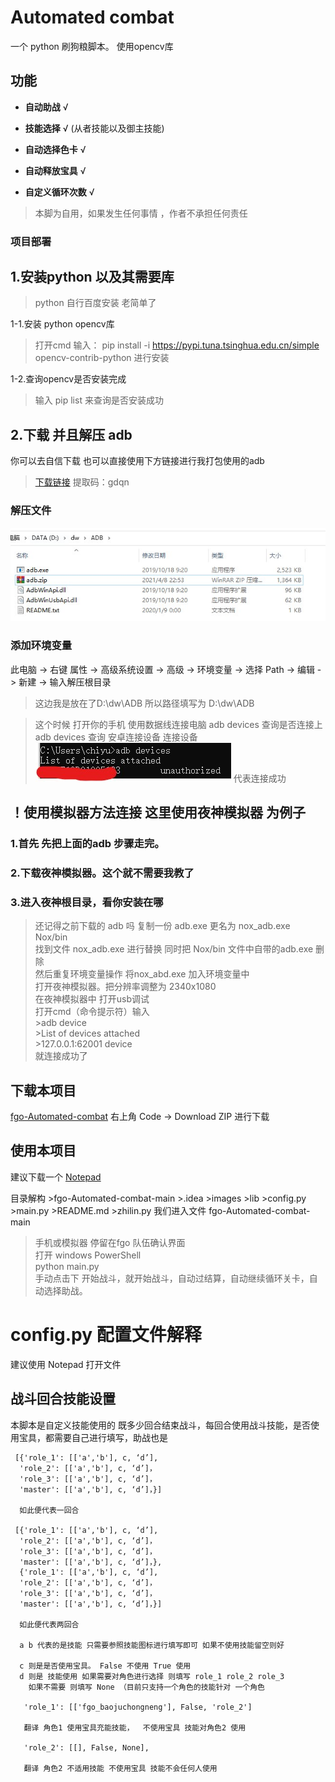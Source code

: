 # Automated combat
一个  python 刷狗粮脚本。 使用opencv库

## 功能
 
- **自动助战**      √

- **技能选择**      √
   (从者技能以及御主技能)

- **自动选择色卡**  √

- **自动释放宝具**   √

- **自定义循环次数** √

> 本脚为自用，如果发生任何事情 ，作者不承担任何责任

### 项目部署
## 1.安装python 以及其需要库

  >python 自行百度安装 老简单了
 
 1-1.安装 python opencv库

  > 打开cmd 输入：
  > pip install -i https://pypi.tuna.tsinghua.edu.cn/simple opencv-contrib-python
  > 进行安装

 1-2.查询opencv是否安装完成
 >输入 pip list 来查询是否安装成功

## 2.下载 并且解压 adb

你可以去自信下载 也可以直接使用下方链接进行我打包使用的adb

>[下载链接](https://pan.baidu.com/s/1nwqJXE5RKwXqRiFyxZ9OXQ)  提取码：gdqn

### 解压文件

![Image text](https://github.com/yiouna/fgo-Automated-combat/blob/main/images/1.jpg)

### 添加环境变量

此电脑 -> 右键 属性 -> 高级系统设置 -> 高级 -> 环境变量 -> 选择 Path -> 编辑 -> 新建 -> 输入解压根目录  

>这边我是放在了D:\dw\ADB 所以路径填写为 D:\dw\ADB
>

> 这个时候 打开你的手机 使用数据线连接电脑 adb devices 查询是否连接上
>adb devices   查询 安卓连接设备 连接设备
>![Image text](https://github.com/yiouna/fgo-Automated-combat/blob/main/images/7-1.jpg)
>代表连接成功

## ！使用模拟器方法连接 这里使用夜神模拟器 为例子
 ### 1.首先 先把上面的adb 步骤走完。
 ### 2.下载夜神模拟器。这个就不需要我教了
 ### 3.进入夜神根目录，看你安装在哪
>还记得之前下载的 adb 吗 复制一份 adb.exe 更名为 nox_adb.exe<br>
>Nox/bin <br>
 找到文件 nox_adb.exe 进行替换 同时把 Nox/bin 文件中自带的adb.exe 删除<br>
 然后重复环境变量操作 将nox_abd.exe 加入环境变量中<br>
 打开夜神模拟器。把分辨率调整为 2340x1080<br>
 在夜神模拟器中 打开usb调试<br>
>打开cmd（命令提示符）输入<br>
     >adb device<br>
     >List of devices attached<br>
     >127.0.0.1:62001 device<br>
>就连接成功了<br>
 
 ## 下载本项目
 [fgo-Automated-combat](https://github.com/yiouna/fgo-Automated-combat)
 右上角 Code -> Download ZIP 进行下载
 
 ## 使用本项目
 
 建议下载一个 [Notepad](https://notepad-plus.en.softonic.com/download) 
 
 目录解构
    >fgo-Automated-combat-main
      >.idea
      >images
      >lib
      >config.py
      >main.py
      >README.md
      >zhilin.py
 我们进入文件 fgo-Automated-combat-main
 
 >手机或模拟器 停留在fgo 队伍确认界面<br>
 >打开 windows PowerShell<br>
 >python main.py<br>
 > 手动点击下 开始战斗，就开始战斗，自动过结算，自动继续循环关卡，自动选择助战。
 
 
 
# config.py 配置文件解释
  建议使用 Notepad 打开文件
  
  ## 战斗回合技能设置
  
  本脚本是自定义技能使用的 既多少回合结束战斗，每回合使用战斗技能，是否使用宝具，都需要自己进行填写，助战也是
  
     [{'role_1': [['a','b'], c, ‘d’],
      'role_2': [['a','b'], c, ‘d’]，
      'role_3': [['a','b'], c, ‘d’]，
      'master': [['a','b'], c, ‘d’]，}]
      
      如此便代表一回合
     
     [{'role_1': [['a','b'], c, ‘d’],
      'role_2': [['a','b'], c, ‘d’]，
      'role_3': [['a','b'], c, ‘d’]，
      'master': [['a','b'], c, ‘d’]，},
      {'role_1': [['a','b'], c, ‘d’],
      'role_2': [['a','b'], c, ‘d’]，
      'role_3': [['a','b'], c, ‘d’]，
      'master': [['a','b'], c, ‘d’]，}]
      
      如此便代表两回合
      
      a b 代表的是技能 只需要参照技能图标进行填写即可 如果不使用技能留空则好
      
      c 则是是否使用宝具。 False 不使用 True 使用
      d 则是 技能使用 如果需要对角色进行选择 则填写 role_1 role_2 role_3 
        如果不需要 则填写 None （目前只支持一个角色的技能针对 一个角色
        
       'role_1': [['fgo_baojuchongneng'], False, 'role_2']
       
       翻译 角色1 使用宝具充能技能，  不使用宝具 技能对角色2 使用
       
       'role_2': [[], False, None],
        
       翻译 角色2 不适用技能 不使用宝具 技能不会任何人使用
       

     
